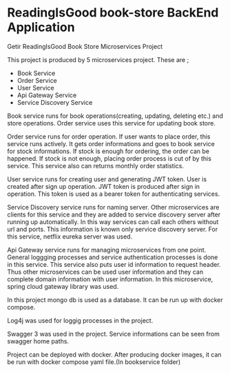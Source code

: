 # ReadingIsGood book-store BackEnd Application
Getir ReadingIsGood Book Store Microservices Project

This project is produced by 5 microservices project. 
These are ;
  - Book Service
  - Order Service
  - User Service
  - Api Gateway Service
  - Service Discovery Service

Book service runs for book operations(creating, updating, deleting etc.) and store operations. Order service uses this service for updating book store.

Order service runs for order operation. If user wants to place order, this service runs actively. It gets order informations and goes to book service for stock informations. If stock is enough for ordering, the order can be happened. If stock is not enough, placing order process is cut of by this service. This service also can returns monthly order statistics.

User service runs for creating user and generating JWT token. User is created after sign up operation. JWT token is produced after sign in operation. This token is used as a bearer token for authenticating services.

Service Discovery service runs for naming server. Other microservices are clients for this service and they are added to service discovery server after running up automatically. In this way services can call each others without url and ports. This information is known only service discovery server. For this service, netflix eureka server was used. 

Api Gateway service runs for managing microservices from one point. General loggging processes and service authentication processes is done in this service. This service also puts user id information to request header. Thus other microservices can be used user information and they can complete domain information with user information. In this microservice, spring cloud gateway library was used.

In this project mongo db is used as a database. It can be run up with docker compose.

Log4j was used for loggig processes in the project.

Swagger 3 was used in the project. Service informations can be seen from swagger home paths.

Project can be deployed with docker. After producing docker images, it can be run with docker compose yaml file.(In bookservice folder)
